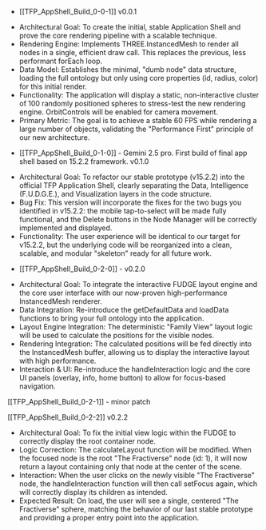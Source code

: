 - [[TFP_AppShell_Build_0-0-1]]
v0.0.1
 * Architectural Goal: To create the initial, stable Application Shell and prove the core rendering pipeline with a scalable technique.
 * Rendering Engine: Implements THREE.InstancedMesh to render all nodes in a single, efficient draw call. This replaces the previous, less performant forEach loop.
 * Data Model: Establishes the minimal, "dumb node" data structure, loading the full ontology but only using core properties (id, radius, color) for this initial render.
 * Functionality: The application will display a static, non-interactive cluster of 100 randomly positioned spheres to stress-test the new rendering engine. OrbitControls will be enabled for camera movement.
 * Primary Metric: The goal is to achieve a stable 60 FPS while rendering a large number of objects, validating the "Performance First" principle of our new architecture.

- [[TFP_AppShell_Build_0-1-0]] - Gemini 2.5 pro. First build of final app shell based on 15.2.2 framework.
v0.1.0
 * Architectural Goal: To refactor our stable prototype (v15.2.2) into the official TFP Application Shell, clearly separating the Data, Intelligence (F.U.D.G.E.), and Visualization layers in the code structure.
 * Bug Fix: This version will incorporate the fixes for the two bugs you identified in v15.2.2: the mobile tap-to-select will be made fully functional, and the Delete buttons in the Node Manager will be correctly implemented and displayed.
 * Functionality: The user experience will be identical to our target for v15.2.2, but the underlying code will be reorganized into a clean, scalable, and modular "skeleton" ready for all future work.
- [[TFP_AppShell_Build_0-2-0]] - 
v0.2.0
 * Architectural Goal: To integrate the interactive FUDGE layout engine and the core user interface with our now-proven high-performance InstancedMesh renderer.
 * Data Integration: Re-introduce the getDefaultData and loadData functions to bring your full ontology into the application.
 * Layout Engine Integration: The deterministic "Family View" layout logic will be used to calculate the positions for the visible nodes.
 * Rendering Integration: The calculated positions will be fed directly into the InstancedMesh buffer, allowing us to display the interactive layout with high performance.
 * Interaction & UI: Re-introduce the handleInteraction logic and the core UI panels (overlay, info, home button) to allow for focus-based navigation.

[[TFP_AppShell_Build_0-2-1]] - minor patch

[[TFP_AppShell_Build_0-2-2]]
v0.2.2
 * Architectural Goal: To fix the initial view logic within the FUDGE to correctly display the root container node.
 * Logic Correction: The calculateLayout function will be modified. When the focused node is the root "The Fractiverse" node (id: 1), it will now return a layout containing only that node at the center of the scene.
 * Interaction: When the user clicks on the newly visible "The Fractiverse" node, the handleInteraction function will then call setFocus again, which will correctly display its children as intended.
 * Expected Result: On load, the user will see a single, centered "The Fractiverse" sphere, matching the behavior of our last stable prototype and providing a proper entry point into the application.








